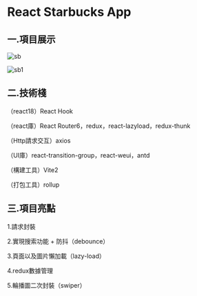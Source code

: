 # React Starbucks App

## 一.項目展示

![sb](https://user-images.githubusercontent.com/106876072/194760480-b1225dc0-6ca4-418f-a9f2-7cbf974c7aa9.jpg)

![sb1](https://user-images.githubusercontent.com/106876072/194760482-16acacb2-d778-417b-a913-340bbea8f3a4.jpg)


## 二.技術棧

（react18）React Hook

（react庫）React Router6，redux，react-lazyload，redux-thunk

（Http請求交互）axios

（UI庫）react-transition-group，react-weui，antd

（構建工具）Vite2

（打包工具）rollup


## 三.項目亮點

1.請求封裝

2.實現搜索功能 + 防抖（debounce）

3.頁面以及圖片懶加載（lazy-load）

4.redux數據管理

5.輪播圖二次封裝（swiper）
  
